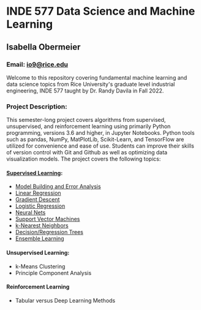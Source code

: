 # INDE 577 Data Science and Machine Learning
## Isabella Obermeier
### Email: io9@rice.edu

Welcome to this repository covering fundamental machine learning and data science topics from Rice University's graduate level industrial engineering, INDE 577 taught by Dr. Randy Davila in Fall 2022. 

### Project Description:
This semester-long project covers algorithms from supervised, unsupervised, and reinforcement learning using primarily Python programming, versions 3.6 and higher, in Jupyter Notebooks. Python tools such as pandas, NumPy, MatPlotLib, Scikit-Learn, and TensorFlow are utilized for convenience and ease of use. Students can improve their skills of version control with Git and Github as well as optimizing data visualization models. The project covers the following topics:

#### [Supervised Learning](https://github.com/iobermeier/INDE-577-Data-Science-and-Machine-Learning/tree/main/Supervised-Learning):
- [Model Building and Error Analysis](https://github.com/iobermeier/INDE-577-Data-Science-and-Machine-Learning/tree/main/Supervised-Learning/0-Model-Building-and-Error-Analysis)
- [Linear Regression](https://github.com/iobermeier/INDE-577-Data-Science-and-Machine-Learning/tree/main/Supervised-Learning/1-Linear-Regression)
- [Gradient Descent](https://github.com/iobermeier/INDE-577-Data-Science-and-Machine-Learning/tree/main/Supervised-Learning/2-Gradient-Descent)
- [Logistic Regression](https://github.com/iobermeier/INDE-577-Data-Science-and-Machine-Learning/tree/main/Supervised-Learning/3-Logistic-Regression)
- [Neural Nets](https://github.com/iobermeier/INDE-577-Data-Science-and-Machine-Learning/tree/main/Supervised-Learning/4-Neural-Networks)
- [Support Vector Machines](https://github.com/iobermeier/INDE-577-Data-Science-and-Machine-Learning/tree/main/Supervised-Learning/5-Support-Vector-Machines)
- [k-Nearest Neighbors](https://github.com/iobermeier/INDE-577-Data-Science-and-Machine-Learning/tree/main/Supervised-Learning/6-k-Nearest-Neighbors)
- [Decision/Regression Trees](https://github.com/iobermeier/INDE-577-Data-Science-and-Machine-Learning/tree/main/Supervised-Learning/7-Decision%5CRegression-Trees)
- [Ensemble Learning](https://github.com/iobermeier/INDE-577-Data-Science-and-Machine-Learning/tree/main/Supervised-Learning/8-Ensemble-Learning)

#### Unsupervised Learning:
- k-Means Clustering
- Principle Component Analysis

#### Reinforcement Learning
- Tabular versus Deep Learning Methods

